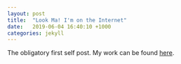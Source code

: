 ```yaml
---
layout: post
title:  "Look Ma! I'm on the Internet"
date:   2019-06-04 16:40:10 +1000
categories: jekyll
---
```

The obligatory first self post. My work can be found [here][found-here].

[found-here]: https://clarencewee.design
